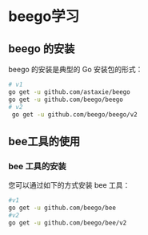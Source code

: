 # beego学习

## beego 的安装

beego 的安装是典型的 Go 安装包的形式：

```bash
# v1
go get -u github.com/astaxie/beego
go get -u github.com/beego/beego
# v2
 go get -u github.com/beego/beego/v2
```

## bee工具的使用

### bee 工具的安装

您可以通过如下的方式安装 bee 工具：

```bash
#v1
go get -u github.com/beego/bee
#v2
go get -u github.com/beego/bee/v2
```
